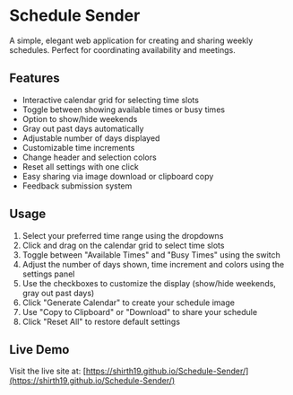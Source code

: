# Schedule Sender

A simple, elegant web application for creating and sharing weekly schedules. Perfect for coordinating availability and meetings.

## Features

- Interactive calendar grid for selecting time slots
- Toggle between showing available times or busy times
- Option to show/hide weekends
- Gray out past days automatically
- Adjustable number of days displayed
- Customizable time increments
- Change header and selection colors
- Reset all settings with one click
- Easy sharing via image download or clipboard copy
- Feedback submission system

## Usage

1. Select your preferred time range using the dropdowns
2. Click and drag on the calendar grid to select time slots
3. Toggle between "Available Times" and "Busy Times" using the switch
4. Adjust the number of days shown, time increment and colors using the settings panel
5. Use the checkboxes to customize the display (show/hide weekends, gray out past days)
6. Click "Generate Calendar" to create your schedule image
7. Use "Copy to Clipboard" or "Download" to share your schedule
8. Click "Reset All" to restore default settings

## Live Demo

Visit the live site at: [https://shirth19.github.io/Schedule-Sender/](https://shirth19.github.io/Schedule-Sender/)
